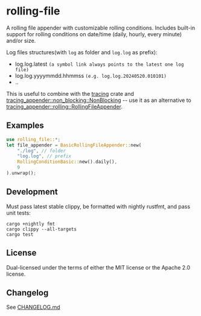 # rolling-file

A rolling file appender with customizable rolling conditions.
Includes built-in support for rolling conditions on date/time
(daily, hourly, every minute) and/or size.

Log files structures(with `log` as folder and `log.log` as prefix):
- log.log.latest `(a symbol link always points to the latest one log file)`
- log.log.yyyymmdd.hhmmss `(e.g. log.log.20240520.010101)`
- ..

This is useful to combine with the [tracing](https://crates.io/crates/tracing) crate and
[tracing_appender::non_blocking::NonBlocking](https://docs.rs/tracing-appender/latest/tracing_appender/non_blocking/index.html) -- use it
as an alternative to [tracing_appender::rolling::RollingFileAppender](https://docs.rs/tracing-appender/latest/tracing_appender/rolling/struct.RollingFileAppender.html).

## Examples

```rust
use rolling_file::*;
let file_appender = BasicRollingFileAppender::new(
    "./log", // folder
    "log.log", // prefix
    RollingConditionBasic::new().daily(),
    9
).unwrap();
```

## Development

Must pass latest stable clippy, be formatted with nightly rustfmt, and pass unit tests:

```
cargo +nightly fmt
cargo clippy --all-targets
cargo test
```

## License

Dual-licensed under the terms of either the MIT license or the Apache 2.0 license.

## Changelog

See [CHANGELOG.md](CHANGELOG.md)
